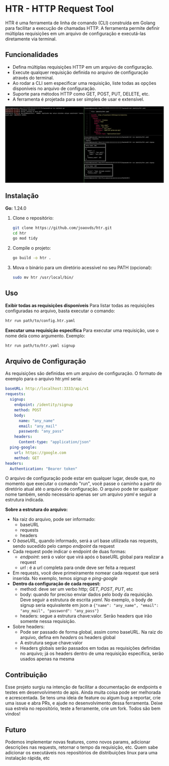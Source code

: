 # HTR - HTTP Request Tool

HTR é uma ferramenta de linha de comando (CLI) construída em Golang para facilitar a execução de chamadas HTTP. A ferramenta permite definir múltiplas requisições em um arquivo de configuração e executá-las diretamente via terminal.

## Funcionalidades

- Defina múltiplas requisições HTTP em um arquivo de configuração.
- Execute qualquer requisição definida no arquivo de configuração através do terminal.
- Ao rodar a CLI sem especificar uma requisição, liste todas as opções disponíveis no arquivo de configuração.
- Suporte para métodos HTTP como GET, POST, PUT, DELETE, etc.
- A ferramenta é projetada para ser simples de usar e extensível.

<div style="display: flex;">
    <img src="./.github/htr.jpg" alt="htr gif" height="auto">
</div>

## Instalação

**Go:** 1.24.0

1. Clone o repositório:

   ```bash
   git clone https://github.com/joaovds/htr.git
   cd htr
   go mod tidy
   ```

2. Compile o projeto:

   ```bash
   go build -o htr .
   ```

3. Mova o binário para um diretório acessível no seu PATH (opcional):

   ```bash
   sudo mv htr /usr/local/bin/
   ```

## Uso

**Exibir todas as requisições disponíveis**
Para listar todas as requisições configuradas no arquivo, basta executar o comando:

```bash
htr run path/to/config.htr.yaml
```

**Executar uma requisição específica**
Para executar uma requisição, use o nome dela como argumento. Exemplo:

```bash
htr run path/to/htr.yaml signup
```

## Arquivo de Configuração

As requisições são definidas em um arquivo de configuração. O formato de exemplo para o arquivo htr.yml seria:

```yaml
baseURL: http://localhost:3333/api/v1
requests:
  signup:
    endpoint: /identity/signup
    method: POST
    body:
      name: "any_name"
      email: "any_mail"
      password: "any_pass"
    headers:
      Content-type: "application/json"
  ping-google:
    url: https://google.com
    method: GET
headers:
  Authentication: "Bearer token"
```

O arquivo de configuração pode estar em qualquer lugar, desde que, no momento que executar o comando "run", você passe o caminho a partir do diretório atual até o arquivo de configuração. O arquivo pode ter qualquer nome também, sendo necessário apenas ser um arquivo _yaml_ e seguir a estrutura indicada.

**Sobre a estrutura do arquivo:**

- Na raiz do arquivo, pode ser informado:
  - baseURL
  - requests
  - headers
- O _baseURL_, quando informado, será a url base utilizada nas requests, sendo sucedido pelo campo _endpoint_ da request
- Cada request pode indicar o endpoint de duas formas:
  - _endpoint_: será o valor que virá após o baseURL global para realizar a request
  - _url_ : é a url completa para onde deve ser feita a request
- Em requests, você deve primeiramente nomear cada request que será inserida. No exemplo, temos _signup_ e _ping-google_
- **Dentro da configuração de cada request:**
  - method: deve ser um verbo http; _GET_, _POST_, _PUT_, etc
  - body: quando for preciso enviar dados pelo body da requisição. Deve seguir a estrutura de escrita _yaml_. No exemplo, o body de signup seria equivalente em json a `{"name": "any_name", "email": "any_mail", "password": "any_pass"}`
  - headers: segue a estrutura chave:valor. Serão headers que irão somente nessa requisição.
- Sobre headers:
  - Pode ser passado de forma global, assim como baseURL. Na raiz do arquivo, defina em _headers_ os headers global
  - A estrutura segue chave:valor
  - Headers globais serão passados em todas as requisições definidas no arquivo; já os headers dentro de uma requisição específica, serão usados apenas na mesma

## Contribuição

Esse projeto surgiu na intenção de facilitar a documentação de endpoints e testes em desenvolvimento de apis. Ainda muita coisa pode ser melhorada e acrescentada. Se tens uma ideia de feature ou algum bug a reportar, crie uma issue e abra PRs, e ajude no desenvolvimento dessa ferramenta.
Deixe sua estrela no repositório, teste a ferramente, crie um fork. Todos são bem vindos!

## Futuro

Podemos implementar novas features, como novos params, adicionar descrições nas requests, retornar o tempo da requisição, etc.
Quem sabe adicionar os executáveis nos repositórios de distribuições linux para uma instalação rápida, etc
